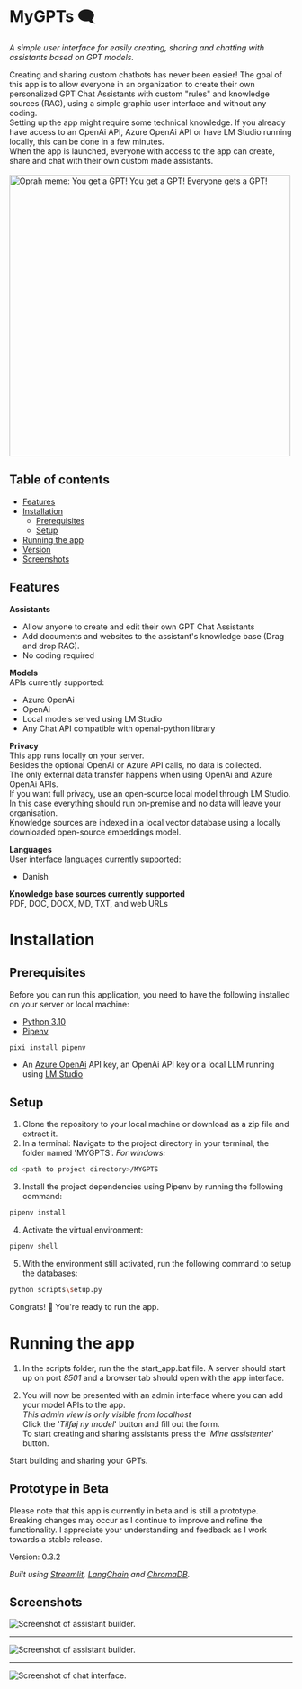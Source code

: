 # MyGPTs :left_speech_bubble: 
_A simple user interface for easily creating, sharing and chatting with assistants based on GPT models._

Creating and sharing custom chatbots has never been easier!
The goal of this app is to allow everyone in an organization to create their own personalized GPT Chat Assistants with custom "rules" and knowledge sources (RAG), using a simple graphic user interface and without any coding.
<br>Setting up the app might require some technical knowledge. If you already have access to an OpenAi API, Azure OpenAi API or have LM Studio running locally, this can be done in a few minutes. 
<br>When the app is launched, everyone with access to the app can create, share and chat with their own custom made assistants.
<br>
<br>
<img src="images/oprah.jpg" alt="Oprah meme: You get a GPT! You get a GPT! Everyone gets a GPT!" width="500"/>

## Table of contents
- [Features](#features)
- [Installation](#installation)
    - [Prerequisites](#prerequisites)
    - [Setup](#setup)
- [Running the app](#running-the-app)
- [Version](#prototype-in-beta)
- [Screenshots](#screenshots)


## Features

__Assistants__
- Allow anyone to create and edit their own GPT Chat Assistants
- Add documents and websites to the assistant's knowledge base (Drag and drop RAG).
- No coding required


__Models__
<br>APIs currently supported:
 - Azure OpenAi
 - OpenAi
 - Local models served using LM Studio
 - Any Chat API compatible with openai-python library

__Privacy__
<br> This app runs locally on your server.
<br> Besides the optional OpenAi or Azure API calls, no data is collected.
<br> The only external data transfer happens when using OpenAi and Azure OpenAi APIs.
<br> If you want full privacy, use an open-source local model through LM Studio. In this case everything should run on-premise and no data will leave your organisation.
<br> Knowledge sources are indexed in a local vector database using a locally downloaded open-source embeddings model.

__Languages__
<br>User interface languages currently supported:
- Danish

__Knowledge base sources currently supported__
<br>PDF, DOC, DOCX, MD, TXT, and web URLs

# Installation
## Prerequisites

Before you can run this application, you need to have the following installed on your server or local machine:
- [Python 3.10](https://www.python.org/downloads/)
- [Pipenv](https://pipenv.pypa.io/en/latest/installation.html) 
```sh
pixi install pipenv
```
- An [Azure OpenAi](https://learn.microsoft.com/en-us/azure/ai-services/openai/) API key, an OpenAi API key or a local LLM running using [LM Studio](https://lmstudio.ai/)

## Setup
1. Clone the repository to your local machine or download as a zip file and extract it.
2. In a terminal: Navigate to the project directory in your terminal, the folder named 'MYGPTS'.
_For windows:_
```sh
cd <path to project directory>/MYGPTS
```
3. Install the project dependencies using Pipenv by running the following command:
```sh
pipenv install
```
4. Activate the virtual environment:
```sh
pipenv shell
```
5. With the environment still activated, run the following command to setup the databases:
```sh
python scripts\setup.py
```
Congrats! :tada: You're ready to run the app.

# Running the app
1. In the scripts folder, run the the start_app.bat file.
A server should start up on port _8501_ and a browser tab should open with the app interface. 

2. You will now be presented with an admin interface where you can add your model APIs to the app.
<br>_This admin view is only visible from localhost_
<br>Click the '_Tilføj ny model_' button and fill out the form.
<br>To start creating and sharing assistants press the '_Mine assistenter_' button.

Start building and sharing your GPTs.

## Prototype in Beta
Please note that this app is currently in beta and is still a prototype. Breaking changes may occur as I continue to improve and refine the functionality. I appreciate your understanding and feedback as I work towards a stable release.

Version: 0.3.2


_Built using [Streamlit](https://streamlit.io/), [LangChain](https://www.langchain.com/) and [ChromaDB](https://www.trychroma.com/)._


## Screenshots
![Screenshot of assistant builder. ](<images/ss_myassistants_240109.jpg>)
____
![Screenshot of assistant builder. ](<images/ss_edit_240109.jpg>)
___
![Screenshot of chat interface. ](<images/ss_chat_240111.jpg>)
